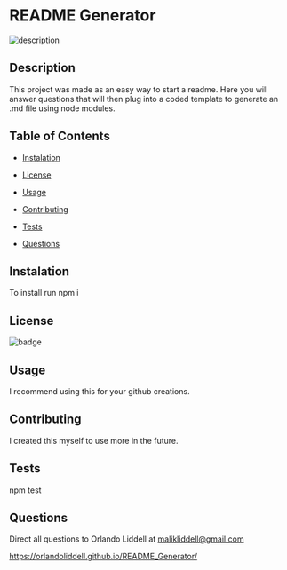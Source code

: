 
# README Generator

![description](./README.gif)

## Description
This project was made as an easy way to start a readme. Here you will answer questions that will then plug into a coded template to generate an .md file using node modules. 
    
## Table of Contents

* [Instalation](#instalation)

* [License](#License)

* [Usage](#Usage)

* [Contributing](#Contributing)

* [Tests](#Tests)

* [Questions](#Questions)


## Instalation
To install run npm i

## License
![badge](https://img.shields.io/badge/LICENSE-MIT-TEAL)

## Usage
I recommend using this for your github creations.

## Contributing
I created this myself to use more in the future.

## Tests
npm test

## Questions
Direct all questions to Orlando Liddell at malikliddell@gmail.com

https://orlandoliddell.github.io/README_Generator/
    